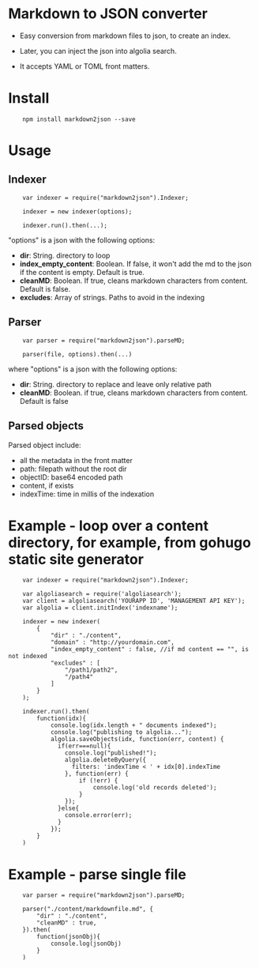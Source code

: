 # Markdown to JSON converter

* Easy conversion from markdown files to json, to create an index.

* Later, you can inject the json into algolia search.

* It accepts YAML or TOML front matters.

# Install

		npm install markdown2json --save

# Usage

## Indexer

		var indexer = require("markdown2json").Indexer;

		indexer = new indexer(options);

		indexer.run().then(...);


"options" is a json with the following options:


* **dir**: String. directory to loop
* **index_empty_content**: Boolean. If false, it won't add the md to the json if the content is empty. Default is true.
* **cleanMD**: Boolean. If true, cleans markdown characters from content. Default is false.
* **excludes**: Array of strings. Paths to avoid in the indexing

## Parser

		var parser = require("markdown2json").parseMD;

		parser(file, options).then(...)

where "options" is a json with the following options:

* **dir**: String. directory to replace and leave only relative path
* **cleanMD**: Boolean. if true, cleans markdown characters from content. Default is false

## Parsed objects

Parsed object include:

- all the metadata in the front matter
- path: filepath without the root dir
- objectID: base64 encoded path
- content, if exists
- indexTime: time in millis of the indexation

# Example - loop over a content directory, for example, from gohugo static site generator

		var indexer = require("markdown2json").Indexer;

		var algoliasearch = require('algoliasearch');
		var client = algoliasearch('YOURAPP ID', 'MANAGEMENT API KEY');
		var algolia = client.initIndex('indexname');

		indexer = new indexer(
			{
				"dir" : "./content",
				"domain" : "http://yourdomain.com",
				"index_empty_content" : false, //if md content == "", is not indexed
				"excludes" : [
					"/path1/path2",
					"/path4"
				]
			}
		);

		indexer.run().then(
			function(idx){
				console.log(idx.length + " documents indexed");
				console.log("publishing to algolia...");
				algolia.saveObjects(idx, function(err, content) {
				  if(err===null){
					console.log("published!");
					algolia.deleteByQuery({
					  filters: 'indexTime < ' + idx[0].indexTime
					}, function(err) {
						if (!err) {
						    console.log('old records deleted');
						}
					});
				  }else{
				  	console.error(err);
				  }
				});
			}	
		)

# Example - parse single file

		var parser = require("markdown2json").parseMD;

		parser("./content/markdownfile.md", {
			"dir" : "./content",
			"cleanMD" : true,
		}).then(
			function(jsonObj){
				console.log(jsonObj)
			}
		)

